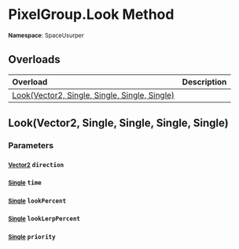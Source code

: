 # PixelGroup.Look Method

<small>**Namespace**: SpaceUsurper</small>

## Overloads

<div markdown="1" class="member-table">

| Overload | Description |
| :------- | ----------- |
| [Look(Vector2, Single, Single, Single, Single)](#Vector2_Single_Single_Single_Single_) |  | 

</div>

## Look(Vector2, Single, Single, Single, Single)
### Parameters
#### <small>[Vector2](https://docs.unity3d.com/ScriptReference/Vector2.html)</small> `direction`

#### <small>[Single](https://docs.microsoft.com/en-us/dotnet/api/system.single?view=netframework-4.5)</small> `time`

#### <small>[Single](https://docs.microsoft.com/en-us/dotnet/api/system.single?view=netframework-4.5)</small> `lookPercent`

#### <small>[Single](https://docs.microsoft.com/en-us/dotnet/api/system.single?view=netframework-4.5)</small> `lookLerpPercent`

#### <small>[Single](https://docs.microsoft.com/en-us/dotnet/api/system.single?view=netframework-4.5)</small> `priority`

